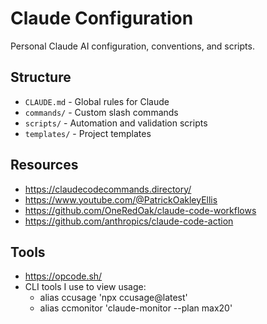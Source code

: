 # Claude Configuration

Personal Claude AI configuration, conventions, and scripts.

## Structure

- `CLAUDE.md` - Global rules for Claude
- `commands/` - Custom slash commands
- `scripts/` - Automation and validation scripts
- `templates/` - Project templates

## Resources

- https://claudecodecommands.directory/
- https://www.youtube.com/@PatrickOakleyEllis
- https://github.com/OneRedOak/claude-code-workflows
- https://github.com/anthropics/claude-code-action

## Tools

- https://opcode.sh/
- CLI tools I use to view usage:
  - alias ccusage 'npx ccusage@latest'
  - alias ccmonitor 'claude-monitor --plan max20'
